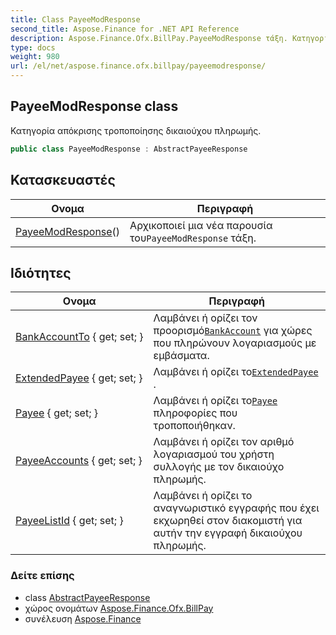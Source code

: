 ```yaml
---
title: Class PayeeModResponse
second_title: Aspose.Finance for .NET API Reference
description: Aspose.Finance.Ofx.BillPay.PayeeModResponse τάξη. Κατηγορία απόκρισης τροποποίησης δικαιούχου πληρωμής.
type: docs
weight: 980
url: /el/net/aspose.finance.ofx.billpay/payeemodresponse/
---
```

## PayeeModResponse class

Κατηγορία απόκρισης τροποποίησης δικαιούχου πληρωμής.

```csharp
public class PayeeModResponse : AbstractPayeeResponse
```

## Κατασκευαστές

| Ονομα | Περιγραφή |
| --- | --- |
| [PayeeModResponse](payeemodresponse/)() | Αρχικοποιεί μια νέα παρουσία του`PayeeModResponse` τάξη. |

## Ιδιότητες

| Ονομα | Περιγραφή |
| --- | --- |
| [BankAccountTo](../../aspose.finance.ofx.billpay/payeemodresponse/bankaccountto/) { get; set; } | Λαμβάνει ή ορίζει τον προορισμό[`BankAccount`](../../aspose.finance.ofx/bankaccount/) για χώρες που πληρώνουν λογαριασμούς με εμβάσματα. |
| [ExtendedPayee](../../aspose.finance.ofx.billpay/payeemodresponse/extendedpayee/) { get; set; } | Λαμβάνει ή ορίζει το[`ExtendedPayee`](./extendedpayee/) . |
| [Payee](../../aspose.finance.ofx.billpay/payeemodresponse/payee/) { get; set; } | Λαμβάνει ή ορίζει το[`Payee`](./payee/) πληροφορίες που τροποποιήθηκαν. |
| [PayeeAccounts](../../aspose.finance.ofx.billpay/payeemodresponse/payeeaccounts/) { get; set; } | Λαμβάνει ή ορίζει τον αριθμό λογαριασμού του χρήστη συλλογής με τον δικαιούχο πληρωμής. |
| [PayeeListId](../../aspose.finance.ofx.billpay/abstractpayeeresponse/payeelistid/) { get; set; } | Λαμβάνει ή ορίζει το αναγνωριστικό εγγραφής που έχει εκχωρηθεί στον διακομιστή για αυτήν την εγγραφή δικαιούχου πληρωμής. |

### Δείτε επίσης

* class [AbstractPayeeResponse](../abstractpayeeresponse/)
* χώρος ονομάτων [Aspose.Finance.Ofx.BillPay](../../aspose.finance.ofx.billpay/)
* συνέλευση [Aspose.Finance](../../)


